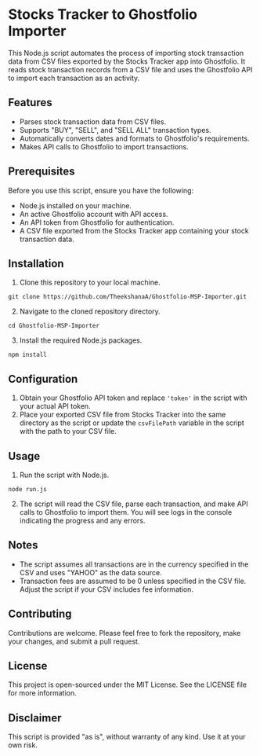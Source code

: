 # Stocks Tracker to Ghostfolio Importer

This Node.js script automates the process of importing stock transaction data from CSV files exported by the Stocks Tracker app into Ghostfolio. It reads stock transaction records from a CSV file and uses the Ghostfolio API to import each transaction as an activity.

## Features

- Parses stock transaction data from CSV files.
- Supports "BUY", "SELL", and "SELL ALL" transaction types.
- Automatically converts dates and formats to Ghostfolio's requirements.
- Makes API calls to Ghostfolio to import transactions.

## Prerequisites

Before you use this script, ensure you have the following:

- Node.js installed on your machine.
- An active Ghostfolio account with API access.
- An API token from Ghostfolio for authentication.
- A CSV file exported from the Stocks Tracker app containing your stock transaction data.

## Installation

1. Clone this repository to your local machine.
```
git clone https://github.com/TheekshanaA/Ghostfolio-MSP-Importer.git
```
2. Navigate to the cloned repository directory.
```
cd Ghostfolio-MSP-Importer
```
3. Install the required Node.js packages.
```
npm install
```

## Configuration

1. Obtain your Ghostfolio API token and replace `'token'` in the script with your actual API token.
2. Place your exported CSV file from Stocks Tracker into the same directory as the script or update the `csvFilePath` variable in the script with the path to your CSV file.

## Usage

1. Run the script with Node.js.
```
node run.js
```
2. The script will read the CSV file, parse each transaction, and make API calls to Ghostfolio to import them. You will see logs in the console indicating the progress and any errors.

## Notes

- The script assumes all transactions are in the currency specified in the CSV and uses "YAHOO" as the data source.
- Transaction fees are assumed to be 0 unless specified in the CSV file. Adjust the script if your CSV includes fee information.

## Contributing

Contributions are welcome. Please feel free to fork the repository, make your changes, and submit a pull request.

## License

This project is open-sourced under the MIT License. See the LICENSE file for more information.

## Disclaimer

This script is provided "as is", without warranty of any kind. Use it at your own risk.
